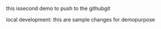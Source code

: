 this issecond demo to push to the githubgit 

local development: this are sample changes for demopurpose